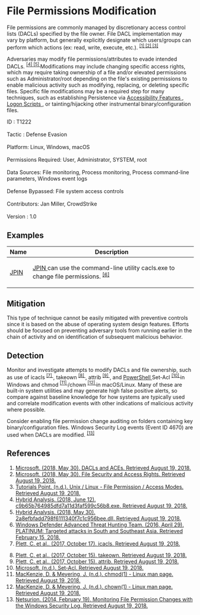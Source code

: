 <div class="container-fluid">
 <h1>
  File Permissions Modification
 </h1>
 <div class="row">
  <div class="col-md-8 description-body">
   <p>
    File permissions are commonly managed by discretionary access control lists (DACLs) specified by the file owner. File DACL implementation may vary by platform, but generally explicitly designate which users/groups can perform which actions (ex: read, write, execute, etc.).
    <span class="scite-citeref-number" data-reference="Microsoft DACL May 2018" id="scite-ref-1-a">
     <sup>
      <a aria-describedby="qtip-0" data-hasqtip="0" href="https://docs.microsoft.com/windows/desktop/secauthz/dacls-and-aces" target="_blank">
       [1]
      </a>
     </sup>
    </span>
    <span class="scite-citeref-number" data-reference="Microsoft File Rights May 2018" id="scite-ref-2-a">
     <sup>
      <a aria-describedby="qtip-1" data-hasqtip="1" href="https://docs.microsoft.com/windows/desktop/fileio/file-security-and-access-rights" target="_blank">
       [2]
      </a>
     </sup>
    </span>
    <span class="scite-citeref-number" data-reference="Unix File Permissions" id="scite-ref-3-a">
     <sup>
      <a aria-describedby="qtip-2" data-hasqtip="2" href="https://www.tutorialspoint.com/unix/unix-file-permission.htm" target="_blank">
       [3]
      </a>
     </sup>
    </span>
   </p>
   <p>
    Adversaries may modify file permissions/attributes to evade intended DACLs.
    <span class="scite-citeref-number" data-reference="Hybrid Analysis Icacls1 June 2018" id="scite-ref-4-a">
     <sup>
      <a aria-describedby="qtip-3" data-hasqtip="3" href="https://www.hybrid-analysis.com/sample/ef0d2628823e8e0a0de3b08b8eacaf41cf284c086a948bdfd67f4e4373c14e4d?environmentId=100" target="_blank">
       [4]
      </a>
     </sup>
    </span>
    <span class="scite-citeref-number" data-reference="Hybrid Analysis Icacls2 May 2018" id="scite-ref-5-a">
     <sup>
      <a aria-describedby="qtip-4" data-hasqtip="4" href="https://www.hybrid-analysis.com/sample/22dab012c3e20e3d9291bce14a2bfc448036d3b966c6e78167f4626f5f9e38d6?environmentId=110" target="_blank">
       [5]
      </a>
     </sup>
    </span>
    Modifications may include changing specific access rights, which may require taking ownership of a file and/or elevated permissions such as Administrator/root depending on the file's existing permissions to enable malicious activity such as modifying, replacing, or deleting specific files. Specific file modifications may be a required step for many techniques, such as establishing Persistence via
    <a href="https://attack.mitre.org/techniques/T1015">
     Accessibility Features
    </a>
    ,
    <a href="https://attack.mitre.org/techniques/T1037">
     Logon Scripts
    </a>
    , or tainting/hijacking other instrumental binary/configuration files.
   </p>
  </div>
  <div class="col-md-4">
   <div class="card">
    <div class="card-body">
     <div class="card-data">
      <span class="h5 card-title">
       ID
      </span>
      : T1222
      <br/>
      <br/>
     </div>
     <div class="card-data">
      <span class="h5 card-title">
      </span>
     </div>
     <div class="card-data">
      <span class="h5 card-title">
       Tactic
      </span>
      : Defense Evasion
      <br/>
      <br/>
     </div>
     <div class="card-data">
      <span class="h5 card-title">
       Platform:
      </span>
      Linux, Windows, macOS
      <br/>
      <br/>
     </div>
     <div class="card-data">
      <span class="h5 card-title">
       Permissions Required:
      </span>
      User, Administrator, SYSTEM, root
      <br/>
      <br/>
     </div>
     <div class="card-data">
      <span class="h5 card-title">
      </span>
     </div>
     <div class="card-data">
      <span class="h5 card-title">
       Data Sources:
      </span>
      File monitoring, Process monitoring, Process command-line parameters, Windows event logs
      <br/>
      <br/>
     </div>
     <div class="card-data">
      <span class="h5 card-title">
      </span>
     </div>
     <div class="card-data">
      <span class="h5 card-title">
      </span>
     </div>
     <div class="card-data">
      <span class="h5 card-title">
       Defense Bypassed:
      </span>
      File system access controls
      <br/>
      <br/>
     </div>
     <div class="card-data">
      <span class="h5 card-title">
      </span>
     </div>
     <div class="card-data">
      <span class="h5 card-title">
      </span>
     </div>
     <div class="card-data">
      <span class="h5 card-title">
       Contributors:
      </span>
      Jan Miller, CrowdStrike
      <br/>
      <br/>
     </div>
     <div class="card-data">
      <span class="h5 card-title">
       Version
      </span>
      : 1.0
     </div>
    </div>
   </div>
  </div>
 </div>
 <h2 class="pt-3" id="examples">
  Examples
 </h2>
 <table class="table table-bordered table-light mt-2">
  <thead>
   <tr>
    <th scope="col">
     Name
    </th>
    <th scope="col">
     Description
    </th>
   </tr>
  </thead>
  <tbody class="bg-white">
   <tr>
    <td>
     <a href="https://attack.mitre.org/software/S0201">
      JPIN
     </a>
    </td>
    <td>
     <p>
      <a href="https://attack.mitre.org/software/S0201">
       JPIN
      </a>
      can use the command-line utility cacls.exe to change file permissions.
      <span class="scite-citeref-number" data-reference="Microsoft PLATINUM April 2016" id="scite-ref-6-a" onclick="scrollToRef('scite-6')">
       <sup>
        <a aria-describedby="qtip-5" data-hasqtip="5" href="https://download.microsoft.com/download/2/2/5/225BFE3E-E1DE-4F5B-A77B-71200928D209/Platinum%20feature%20article%20-%20Targeted%20attacks%20in%20South%20and%20Southeast%20Asia%20April%202016.pdf" target="_blank">
         [6]
        </a>
       </sup>
      </span>
     </p>
    </td>
   </tr>
  </tbody>
 </table>
 <h2 class="pt-3" id="mitigation">
  Mitigation
 </h2>
 <p>
  This type of technique cannot be easily mitigated with preventive controls since it is based on the abuse of operating system design features. Efforts should be focused on preventing adversary tools from running earlier in the chain of activity and on identification of subsequent malicious behavior.
 </p>
 <h2 class="pt-3" id="detection">
  Detection
 </h2>
 <p>
  Monitor and investigate attempts to modify DACLs and file ownership, such as use of icacls
  <span class="scite-citeref-number" data-reference="Microsoft icacls OCT 2017" id="scite-ref-7-a">
   <sup>
    <a aria-describedby="qtip-6" data-hasqtip="6" href="https://docs.microsoft.com/windows-server/administration/windows-commands/icacls" target="_blank">
     [7]
    </a>
   </sup>
  </span>
  , takeown
  <span class="scite-citeref-number" data-reference="Microsoft takeown OCT 2017" id="scite-ref-8-a">
   <sup>
    <a aria-describedby="qtip-7" data-hasqtip="7" href="https://docs.microsoft.com/windows-server/administration/windows-commands/takeown" target="_blank">
     [8]
    </a>
   </sup>
  </span>
  , attrib
  <span class="scite-citeref-number" data-reference="Microsoft attrib OCT 2017" id="scite-ref-9-a">
   <sup>
    <a aria-describedby="qtip-8" data-hasqtip="8" href="https://docs.microsoft.com/windows-server/administration/windows-commands/attrib" target="_blank">
     [9]
    </a>
   </sup>
  </span>
  , and
  <a href="https://attack.mitre.org/techniques/T1086">
   PowerShell
  </a>
  Set-Acl
  <span class="scite-citeref-number" data-reference="Microsoft SetAcl" id="scite-ref-10-a">
   <sup>
    <a aria-describedby="qtip-9" data-hasqtip="9" href="https://docs.microsoft.com/powershell/module/microsoft.powershell.security/set-acl" target="_blank">
     [10]
    </a>
   </sup>
  </span>
  in Windows and chmod
  <span class="scite-citeref-number" data-reference="Linux chmod" id="scite-ref-11-a">
   <sup>
    <a aria-describedby="qtip-10" data-hasqtip="10" href="https://linux.die.net/man/1/chmod" target="_blank">
     [11]
    </a>
   </sup>
  </span>
  /chown
  <span class="scite-citeref-number" data-reference="Linux chown" id="scite-ref-12-a">
   <sup>
    <a aria-describedby="qtip-11" data-hasqtip="11" href="https://linux.die.net/man/1/chown" target="_blank">
     [12]
    </a>
   </sup>
  </span>
  in macOS/Linux. Many of these are built-in system utilities and may generate high false positive alerts, so compare against baseline knowledge for how systems are typically used and correlate modification events with other indications of malicious activity where possible.
 </p>
 <p>
  Consider enabling file permission change auditing on folders containing key binary/configuration files. Windows Security Log events (Event ID 4670) are used when DACLs are modified.
  <span class="scite-citeref-number" data-reference="EventTracker File Permissions Feb 2014" id="scite-ref-13-a">
   <sup>
    <a aria-describedby="qtip-12" data-hasqtip="12" href="https://www.eventtracker.com/tech-articles/monitoring-file-permission-changes-windows-security-log/" target="_blank">
     [13]
    </a>
   </sup>
  </span>
 </p>
 <h2 class="pt-3" id="references">
  References
 </h2>
 <div class="row">
  <div class="col">
   <ol>
    <li>
     <span class="scite-citation" id="scite-1">
      <span class="scite-citation-text">
       <a class="external text" href="https://docs.microsoft.com/windows/desktop/secauthz/dacls-and-aces" name="scite-1" rel="nofollow" target="_blank">
        Microsoft. (2018, May 30). DACLs and ACEs. Retrieved August 19, 2018.
       </a>
      </span>
     </span>
    </li>
    <li>
     <span class="scite-citation" id="scite-2">
      <span class="scite-citation-text">
       <a class="external text" href="https://docs.microsoft.com/windows/desktop/fileio/file-security-and-access-rights" name="scite-2" rel="nofollow" target="_blank">
        Microsoft. (2018, May 30). File Security and Access Rights. Retrieved August 19, 2018.
       </a>
      </span>
     </span>
    </li>
    <li>
     <span class="scite-citation" id="scite-3">
      <span class="scite-citation-text">
       <a class="external text" href="https://www.tutorialspoint.com/unix/unix-file-permission.htm" name="scite-3" rel="nofollow" target="_blank">
        Tutorials Point. (n.d.). Unix / Linux - File Permission / Access Modes. Retrieved August 19, 2018.
       </a>
      </span>
     </span>
    </li>
    <li>
     <span class="scite-citation" id="scite-4">
      <span class="scite-citation-text">
       <a class="external text" href="https://www.hybrid-analysis.com/sample/ef0d2628823e8e0a0de3b08b8eacaf41cf284c086a948bdfd67f4e4373c14e4d?environmentId=100" name="scite-4" rel="nofollow" target="_blank">
        Hybrid Analysis. (2018, June 12). c9b65b764985dfd7a11d3faf599c56b8.exe. Retrieved August 19, 2018.
       </a>
      </span>
     </span>
    </li>
    <li>
     <span class="scite-citation" id="scite-5">
      <span class="scite-citation-text">
       <a class="external text" href="https://www.hybrid-analysis.com/sample/22dab012c3e20e3d9291bce14a2bfc448036d3b966c6e78167f4626f5f9e38d6?environmentId=110" name="scite-5" rel="nofollow" target="_blank">
        Hybrid Analysis. (2018, May 30). 2a8efbfadd798f6111340f7c1c956bee.dll. Retrieved August 19, 2018.
       </a>
      </span>
     </span>
    </li>
    <li>
     <span class="scite-citation" id="scite-6">
      <span class="scite-citation-text">
       <a class="external text" href="https://download.microsoft.com/download/2/2/5/225BFE3E-E1DE-4F5B-A77B-71200928D209/Platinum%20feature%20article%20-%20Targeted%20attacks%20in%20South%20and%20Southeast%20Asia%20April%202016.pdf" name="scite-6" rel="nofollow" target="_blank">
        Windows Defender Advanced Threat Hunting Team. (2016, April 29). PLATINUM: Targeted attacks in South and Southeast Asia. Retrieved February 15, 2018.
       </a>
      </span>
     </span>
    </li>
    <li>
     <span class="scite-citation" id="scite-7">
      <span class="scite-citation-text">
       <a class="external text" href="https://docs.microsoft.com/windows-server/administration/windows-commands/icacls" name="scite-7" rel="nofollow" target="_blank">
        Plett, C. et al.. (2017, October 17). icacls. Retrieved August 19, 2018.
       </a>
      </span>
     </span>
    </li>
   </ol>
  </div>
  <div class="col">
   <ol start="8.5">
    <li>
     <span class="scite-citation" id="scite-8">
      <span class="scite-citation-text">
       <a class="external text" href="https://docs.microsoft.com/windows-server/administration/windows-commands/takeown" name="scite-8" rel="nofollow" target="_blank">
        Plett, C. et al.. (2017, October 15). takeown. Retrieved August 19, 2018.
       </a>
      </span>
     </span>
    </li>
    <li>
     <span class="scite-citation" id="scite-9">
      <span class="scite-citation-text">
       <a class="external text" href="https://docs.microsoft.com/windows-server/administration/windows-commands/attrib" name="scite-9" rel="nofollow" target="_blank">
        Plett, C. et al.. (2017, October 15). attrib. Retrieved August 19, 2018.
       </a>
      </span>
     </span>
    </li>
    <li>
     <span class="scite-citation" id="scite-10">
      <span class="scite-citation-text">
       <a class="external text" href="https://docs.microsoft.com/powershell/module/microsoft.powershell.security/set-acl" name="scite-10" rel="nofollow" target="_blank">
        Microsoft. (n.d.). Set-Acl. Retrieved August 19, 2018.
       </a>
      </span>
     </span>
    </li>
    <li>
     <span class="scite-citation" id="scite-11">
      <span class="scite-citation-text">
       <a class="external text" href="https://linux.die.net/man/1/chmod" name="scite-11" rel="nofollow" target="_blank">
        MacKenzie, D. &amp; Meyering, J. (n.d.). chmod(1) - Linux man page. Retrieved August 19, 2018.
       </a>
      </span>
     </span>
    </li>
    <li>
     <span class="scite-citation" id="scite-12">
      <span class="scite-citation-text">
       <a class="external text" href="https://linux.die.net/man/1/chown" name="scite-12" rel="nofollow" target="_blank">
        MacKenzie, D. &amp; Meyering, J. (n.d.). chown(1) - Linux man page. Retrieved August 19, 2018.
       </a>
      </span>
     </span>
    </li>
    <li>
     <span class="scite-citation" id="scite-13">
      <span class="scite-citation-text">
       <a class="external text" href="https://www.eventtracker.com/tech-articles/monitoring-file-permission-changes-windows-security-log/" name="scite-13" rel="nofollow" target="_blank">
        Netsurion. (2014, February 19). Monitoring File Permission Changes with the Windows Security Log. Retrieved August 19, 2018.
       </a>
      </span>
     </span>
    </li>
   </ol>
  </div>
 </div>
</div>
